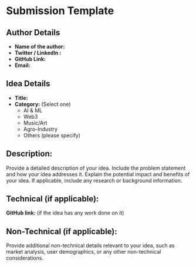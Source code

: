 # Submission Template

## Author Details

- **Name of the author:**
- **Twitter / LinkedIn :**
- **GitHub Link:**
- **Email:**

## Idea Details

- **Title:**
- **Category:** (Select one)
    - AI & ML
    - Web3
    - Music/Art
    - Agro-Industry
    - Others (please specify)

## Description:

Provide a detailed description of your idea. Include the problem statement and how your idea addresses it. Explain the potential impact and benefits of your idea. If applicable, include any research or background information.

## Technical (if applicable):

**GitHub link:** (if the idea has any work done on it)

## Non-Technical (if applicable):

Provide additional non-technical details relevant to your idea, such as market analysis, user demographics, or any other non-technical considerations.
